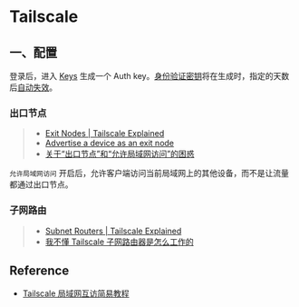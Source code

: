 # Tailscale

## 一、配置

登录后，进入 [Keys](https://login.tailscale.com/admin/settings/keys) 生成一个 Auth key。[身份验证密钥](https://tailscale.com/kb/1085/auth-keys)将在生成时，指定的天数后[自动失效](https://tailscale.com/kb/1085/auth-keys#key-expiry)。

### 出口节点

> - [Exit Nodes | Tailscale Explained](https://youtu.be/Ad7D2pkFNdA)
> - [Advertise a device as an exit node](https://tailscale.com/kb/1103/exit-nodes?tab=linux#advertise-a-device-as-an-exit-node)
> - [关于“出口节点”和“允许局域网访问”的困惑](https://www.reddit.com/r/Tailscale/comments/1gmvrbf/confusion_about_exit_node_and_allow_lan_access/?tl=zh-hans)

`允许局域网访问` 开启后，允许客户端访问当前局域网上的其他设备，而不是让流量都通过出口节点。

### 子网路由

> - [Subnet Routers | Tailscale Explained](https://youtu.be/UmVMaymH1-s)
> - [我不懂 Tailscale 子网路由器是怎么工作的](https://www.reddit.com/r/Tailscale/comments/194zw9x/i_dont_get_how_tailscale_subnet_router_works/?tl=zh-hans)

## Reference

- [Tailscale 局域网互访简易教程](https://forum.naixi.net/thread-4559-1-1.html)

